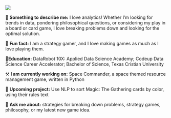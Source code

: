 ![]('BusinessCard.png')

🔎 **Something to describe me:** I love analytics! Whether I’m looking for trends in data, pondering philosophical questions, or considering my play in a board or card game, I love breaking problems down and looking for the optimal solution.

🎲 **Fun fact:** I am a strategy gamer, and I love making games as much as I love playing them.

📝**Education:** DataRobot 10X: Applied Data Science Academy; Codeup Data Science Career Accelerator; Bachelor of Science, Texas Cristian University

⚒ **I am currently working on:** Space Commander, a space themed resource management game, written in Python

📓 **Upcoming project:** Use NLP to sort Magic: The Gathering cards by color, using their rules text

💬 **Ask me about:** strategies for breaking down problems, strategy games, philosophy, or my latest new game idea.

